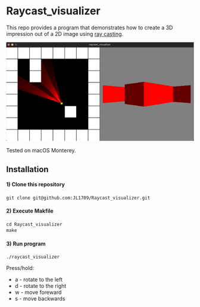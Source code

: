 # Raycast_visualizer
This repo provides a program that demonstrates how to create a 3D impression out of a 2D image using [ray casting](https://en.wikipedia.org/wiki/Ray_casting).

![Teaser Visualizer](demo.png)

Tested on macOS Monterey.

## Installation

#### 1) Clone this repository 
```
git clone git@github.com:JL1709/Raycast_visualizer.git
```

#### 2) Execute Makfile
```
cd Raycast_visualizer
make
```

#### 3)  Run program
```
./raycast_visualizer
```
Press/hold:
- a - rotate to the left
- d - rotate to the right
- w - move foreward
- s - move backwards

